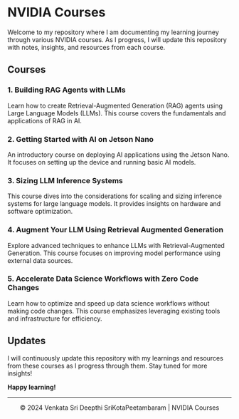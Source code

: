 # NVIDIA Courses

Welcome to my repository where I am documenting my learning journey through various NVIDIA courses. As I progress, I will update this repository with notes, insights, and resources from each course.

## Courses

### 1. Building RAG Agents with LLMs
Learn how to create Retrieval-Augmented Generation (RAG) agents using Large Language Models (LLMs). This course covers the fundamentals and applications of RAG in AI.

### 2. Getting Started with AI on Jetson Nano
An introductory course on deploying AI applications using the Jetson Nano. It focuses on setting up the device and running basic AI models.

### 3. Sizing LLM Inference Systems
This course dives into the considerations for scaling and sizing inference systems for large language models. It provides insights on hardware and software optimization.

### 4. Augment Your LLM Using Retrieval Augmented Generation
Explore advanced techniques to enhance LLMs with Retrieval-Augmented Generation. This course focuses on improving model performance using external data sources.

### 5. Accelerate Data Science Workflows with Zero Code Changes
Learn how to optimize and speed up data science workflows without making code changes. This course emphasizes leveraging existing tools and infrastructure for efficiency.

## Updates
I will continuously update this repository with my learnings and resources from these courses as I progress through them. Stay tuned for more insights!

**Happy learning!**

---

<p align="center">&copy; 2024 Venkata Sri Deepthi SriKotaPeetambaram | NVIDIA Courses</p>
